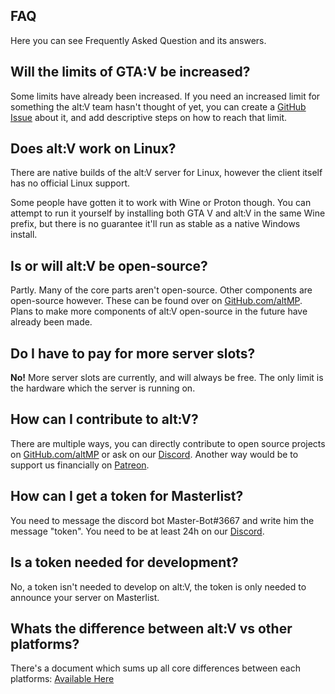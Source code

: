 ## FAQ

Here you can see Frequently Asked Question and its answers.

## Will the limits of GTA:V be increased?

Some limits have already been increased. If you need an increased limit for something the alt:V team hasn't thought of yet, you can create a [GitHub Issue](https://github.com/altmp/altv-issues/issues) about it, and add descriptive steps on how to reach that limit.

## Does alt:V work on Linux?

There are native builds of the alt:V server for Linux, however the client itself has no official Linux support.

Some people have gotten it to work with Wine or Proton though. You can attempt to run it yourself by installing both GTA V and alt:V in the same Wine prefix, but there is no guarantee it'll run as stable as a native Windows install.

## Is or will alt:V be open-source?

Partly. Many of the core parts aren't open-source. Other components are open-source however. These can be found over on [GitHub.com/altMP](https://github.com/altmp). Plans to make more components of alt:V open-source in the future have already been made.

## Do I have to pay for more server slots?

**No!** More server slots are currently, and will always be free.
The only limit is the hardware which the server is running on.

## How can I contribute to alt:V?

There are multiple ways, you can directly contribute to open source projects on [GitHub.com/altMP](https://github.com/altmp) or ask on our [Discord](https://discord.altv.mp/).
Another way would be to support us financially on [Patreon](https://www.patreon.com/altVMP).

## How can I get a token for Masterlist?

You need to message the discord bot Master-Bot#3667 and write him the message "token".
You need to be at least 24h on our [Discord](https://discord.altv.mp/).

## Is a token needed for development?

No, a token isn't needed to develop on alt:V, the token is only needed to announce your server on Masterlist.

## Whats the difference between alt:V vs other platforms?

There's a document which sums up all core differences between each platforms: [Available Here](https://docs.google.com/spreadsheets/d/1g1LpSoPFQcXmUHUA__3KArFRH55TL49iSs2cT52jBi4)
